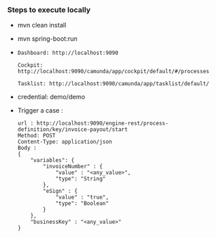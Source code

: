### Steps to execute locally
- mvn clean install
- mvn spring-boot:run
- ``Dashboard: http://localhost:9090``

  ``Cockpit: http://localhost:9090/camunda/app/cockpit/default/#/processes``
  
  ``Tasklist: http://localhost:9090/camunda/app/tasklist/default/``
- credential: demo/demo
- Trigger a case :

      url : http://localhost:9090/engine-rest/process-definition/key/invoice-payout/start
      Method: POST
      Content-Type: application/json 
      Body :
      {
          "variables": {
              "invoiceNumber" : {
                  "value" : "<any_value>",
                  "type": "String"
              },
              "eSign" : {
                  "value" : "true",
                  "type": "Boolean"
              }
          },
          "businessKey" : "<any_value>"
      }
      
 